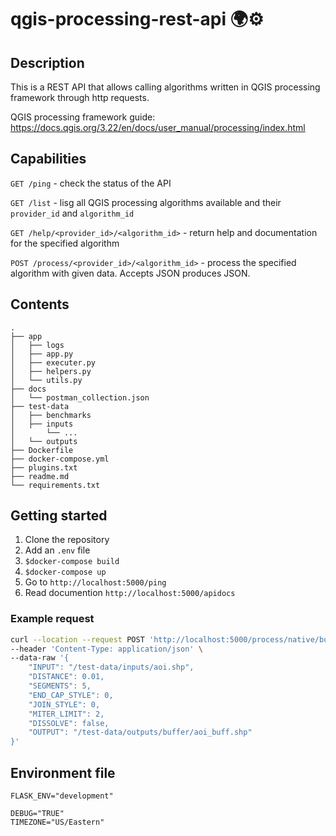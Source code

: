 # qgis-processing-rest-api 🌍⚙

## Description

This is a REST API that allows calling algorithms written in QGIS processing framework through http requests.

QGIS processing framework guide: https://docs.qgis.org/3.22/en/docs/user_manual/processing/index.html

## Capabilities

`GET /ping` - check the status of the API

`GET /list` - lisg all QGIS processing algorithms available and their `provider_id` and `algorithm_id`

`GET /help/<provider_id>/<algorithm_id>` - return help and documentation for the specified algorithm

`POST /process/<provider_id>/<algorithm_id>` - process the specified algorithm with given data. Accepts JSON produces JSON.

## Contents

```
.
├── app
│   ├── logs
│   ├── app.py
│   ├── executer.py
│   ├── helpers.py
│   └── utils.py
├── docs
│   └── postman_collection.json
├── test-data
│   ├── benchmarks
│   ├── inputs
│       └── ...
│   └── outputs
├── Dockerfile
├── docker-compose.yml
├── plugins.txt
├── readme.md
└── requirements.txt
```

## Getting started

1. Clone the repository
1. Add an `.env` file
1. `$docker-compose build`
1. `$docker-compose up`
1. Go to `http://localhost:5000/ping`
1. Read documention `http://localhost:5000/apidocs`

### Example request

```sh
curl --location --request POST 'http://localhost:5000/process/native/buffer' \
--header 'Content-Type: application/json' \
--data-raw '{
    "INPUT": "/test-data/inputs/aoi.shp",
    "DISTANCE": 0.01,
    "SEGMENTS": 5,
    "END_CAP_STYLE": 0,
    "JOIN_STYLE": 0,
    "MITER_LIMIT": 2,
    "DISSOLVE": false,
    "OUTPUT": "/test-data/outputs/buffer/aoi_buff.shp"
}'
```

## Environment file

```properties
FLASK_ENV="development"

DEBUG="TRUE"
TIMEZONE="US/Eastern"
```
